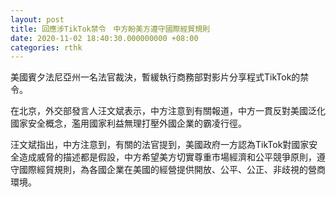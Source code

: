 ```yaml
---
layout: post
title: 回應涉TikTok禁令　中方盼美方遵守國際經貿規則
date: 2020-11-02 18:40:30.000000000 +08:00
categories: rthk
---
```


美國賓夕法尼亞州一名法官裁決，暫緩執行商務部對影片分享程式TikTok的禁令。

在北京，外交部發言人汪文斌表示，中方注意到有關報道，中方一貫反對美國泛化國家安全概念，濫用國家利益無理打壓外國企業的霸凌行徑。

汪文斌指出，中方注意到，有關的法官提到，美國政府一方認為TikTok對國家安全造成威脅的描述都是假設，中方希望美方切實尊重市場經濟和公平競爭原則，遵守國際經貿規則，為各國企業在美國的經營提供開放、公平、公正、非歧視的營商環境。
 
